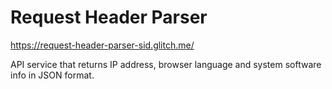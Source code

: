 # Request Header Parser 

https://request-header-parser-sid.glitch.me/
 
API service that returns IP address, browser language and system software info in JSON format.
